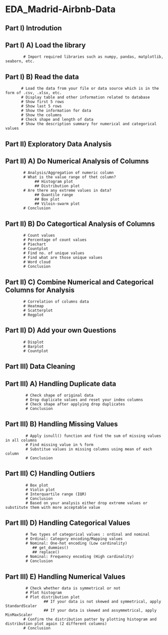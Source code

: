 # EDA_Madrid-Airbnb-Data

## Part I) Introdution 
## Part I)  A) Load the library
            # Import required libraries such as numpy, pandas, matplotlib, seaborn, etc.

## Part I) B) Read the data
           # Load the data from your file or data source which is in the form of .csv, .xlsx, etc.
           # Display table and other information related to database
           # Show first 5 rows
           # Show last 5 rows
           # Show the information for data 
           # Show the columns
           # Check shape and length of data
           # Show the description summary for numerical and categorical values 

## Part II) Exploratory Data Analysis
## Part II) A) Do Numerical Analysis of Columns
            # Analysis/Aggregation of numeric column
            # What is the value range of thet column?
                 ## Histogram plot
                 ## Distribution plot
            # Are there any extreme values in data?
                 ## Quantile range
                 ## Box plot
                 ## Viloin-swarm plot
            # Conclusion

## Part II) B) Do Categortical  Analysis of Columns
            # Count values
            # Percentage of count values
            # Piechart
            # Countplot
            # Find no. of unique values
            # Find what are those unique values
            # Word cloud
            # Conclusion
 
## Part II) C) Combine Numerical and Categorical Columns for Analysis
            # Correlation of columns data
            # Heatmap
            # Scatterplot
            # Regplot

## Part II) D) Add your own Questions
            # Displot
            # Barplot
            # Countplot

## Part III) Data Cleaning
## Part III) A) Handling Duplicate data
             # Check shape of original data
             # Drop duplicate values and reset your index columns
             # Check shape after applying drop duplicates
             # Conclusion

## Part III) B)  Handling Missing Values
             # Apply isnull() function and find the sum of missing values in all columns
             # Find missing value in % form
             # Substitue values in missing columns using mean of each column
             # Conclusion

## Part III) C) Handling Outliers 
             # Box plot
             # Violin plot
             # Interquartile range (IQR)
             # Conclusion
             # Based on your analysis either drop extreme values or substitute them with more acceptable value

## Part III) D) Handling Categorical Values
             # Two types of categorical values : ordinal and nominal
             # Ordinal: Category encoding/Mapping values
             # Nominal: One-hot encoding (Low cardinality)
                ## get_dummies() 
                ## replace()
             # Nominal: Frequency encoding (High cardinality)
             # Conclusion             

## Part III) E) Handling Numerical Values
             # Check whether data is symmetrical or not
             # Plot histogram
             # Plot distribution plot
                     ## If your data is not skewed and symmetrical, apply StandardScaler
                     ## If your data is skewed and assymmetrical, apply MinMaxScaler
            # Confirm the distribution patter by plotting histogram and distribution plot again (2 different columns)
            # Conclusion          

            
          
